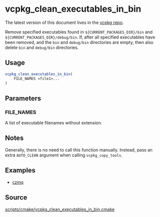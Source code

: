 # vcpkg_clean_executables_in_bin

The latest version of this document lives in the [vcpkg repo](https://github.com/Microsoft/vcpkg/blob/master/maintainers/vcpkg_clean_executables_in_bin.md).

Remove specified executables found in `${CURRENT_PACKAGES_DIR}/bin` and `${CURRENT_PACKAGES_DIR}/debug/bin`. If, after all specified executables have been removed, and the `bin` and `debug/bin` directories are empty, then also delete `bin` and `debug/bin` directories.

## Usage
```cmake
vcpkg_clean_executables_in_bin(
    FILE_NAMES <file1>...
)
```

## Parameters
### FILE_NAMES
A list of executable filenames without extension.

## Notes
Generally, there is no need to call this function manually. Instead, pass an extra `AUTO_CLEAN` argument when calling `vcpkg_copy_tools`.

## Examples
* [czmq](https://github.com/microsoft/vcpkg/blob/master/ports/czmq/portfile.cmake)

## Source
[scripts/cmake/vcpkg\_clean\_executables\_in\_bin.cmake](https://github.com/Microsoft/vcpkg/blob/master/scripts/cmake/vcpkg_clean_executables_in_bin.cmake)
